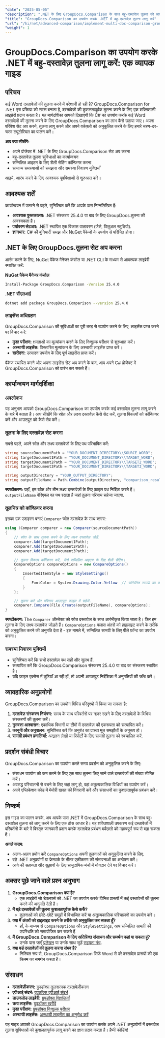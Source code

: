 ```yaml
---
"date": "2025-05-05"
"description": ".NET के लिए GroupDocs.Comparison के साथ बहु-दस्तावेज़ तुलना को लागू करने का तरीका जानें। यह मार्गदर्शिका सेटअप, कॉन्फ़िगरेशन और व्यावहारिक अनुप्रयोगों को कवर करती है।"
"title": "GroupDocs.Comparison का उपयोग करके .NET में बहु-दस्तावेज़ तुलना लागू करें"
"url": "/hi/net/advanced-comparison/implement-multi-doc-comparison-groupdocs-net/"
"weight": 1
---
```


# GroupDocs.Comparison का उपयोग करके .NET में बहु-दस्तावेज़ तुलना लागू करें: एक व्यापक गाइड

## परिचय

कई Word दस्तावेज़ों की तुलना करने में परेशानी हो रही है? GroupDocs.Comparison for .NET इस प्रक्रिया को सरल बनाता है, दस्तावेज़ों की कुशलतापूर्वक तुलना करने के लिए एक शक्तिशाली लाइब्रेरी प्रदान करता है। यह मार्गदर्शिका आपको दिखाएगी कि C# का उपयोग करके कई Word दस्तावेज़ों की तुलना करने के लिए GroupDocs.Comparison का लाभ कैसे उठाया जाए। अपना परिवेश सेट अप करने, तुलना लागू करने और अपने वर्कफ़्लो को अनुकूलित करने के लिए हमारे चरण-दर-चरण ट्यूटोरियल का पालन करें।

**आप क्या सीखेंगे:**
- अपने प्रोजेक्ट में .NET के लिए GroupDocs.Comparison सेट अप करना
- बहु-दस्तावेज़ तुलना सुविधाओं का कार्यान्वयन
- सम्मिलित आइटम के लिए शैली सेटिंग कॉन्फ़िगर करना
- सामान्य समस्याओं को समझना और समस्या निवारण युक्तियाँ

आइये, आरंभ करने के लिए आवश्यक पूर्वापेक्षाओं से शुरुआत करें।

## आवश्यक शर्तें

कार्यान्वयन में उतरने से पहले, सुनिश्चित करें कि आपके पास निम्नलिखित हैं:
- **आवश्यक पुस्तकालय:** .NET संस्करण 25.4.0 या बाद के लिए GroupDocs.तुलना की आवश्यकता है।
- **पर्यावरण सेटअप:** .NET स्थापित एक विकास वातावरण (जैसे, विज़ुअल स्टूडियो).
- **ज्ञानधार:** C# की बुनियादी समझ और NuGet पैकेजों के उपयोग से परिचित होना।

## .NET के लिए GroupDocs.तुलना सेट अप करना

आरंभ करने के लिए, NuGet पैकेज मैनेजर कंसोल या .NET CLI के माध्यम से आवश्यक लाइब्रेरी स्थापित करें:

**NuGet पैकेज मैनेजर कंसोल**
```bash
Install-Package GroupDocs.Comparison -Version 25.4.0
```

**.NET सीएलआई**
```bash
dotnet add package GroupDocs.Comparison --version 25.4.0
```

### लाइसेंस अधिग्रहण

GroupDocs.Comparison की सुविधाओं का पूरी तरह से उपयोग करने के लिए, लाइसेंस प्राप्त करने पर विचार करें:
- **मुफ्त परीक्षण:** क्षमताओं का मूल्यांकन करने के लिए निःशुल्क परीक्षण से शुरुआत करें।
- **अस्थायी लाइसेंस:** विस्तारित मूल्यांकन के लिए अस्थायी लाइसेंस प्राप्त करें।
- **खरीदना:** उत्पादन उपयोग के लिए पूर्ण लाइसेंस प्राप्त करें।

पैकेज स्थापित करने और अपना लाइसेंस सेट अप करने के बाद, आप अपने C# प्रोजेक्ट में GroupDocs.Comparison को प्रारंभ कर सकते हैं।

## कार्यान्वयन मार्गदर्शिका

### अवलोकन
यह अनुभाग आपको GroupDocs.Comparison का उपयोग करके कई दस्तावेज़ तुलना लागू करने के बारे में बताता है। आप सीखेंगे कि स्रोत और लक्ष्य दस्तावेज़ कैसे सेट करें, तुलना विकल्पों को कॉन्फ़िगर करें और आउटपुट को कैसे सेव करें।

### तुलना के लिए दस्तावेज़ सेट करना
सबसे पहले, अपने स्रोत और लक्ष्य दस्तावेज़ों के लिए पथ परिभाषित करें:
```csharp
string sourceDocumentPath = "YOUR_DOCUMENT_DIRECTORY\\SOURCE_WORD";
string targetDocument1Path = "YOUR_DOCUMENT_DIRECTORY\\TARGET_WORD";
string targetDocument2Path = "YOUR_DOCUMENT_DIRECTORY\\TARGET2_WORD";
string targetDocument3Path = "YOUR_DOCUMENT_DIRECTORY\\TARGET3_WORD";

string outputDirectory = "YOUR_OUTPUT_DIRECTORY";
string outputFileName = Path.Combine(outputDirectory, "comparison_result.docx");
```
**स्पष्टीकरण:** यहाँ, हम स्रोत और तीन लक्ष्य दस्तावेज़ों के लिए फ़ाइल पथ निर्दिष्ट करते हैं। `outputFileName` वेरिएबल वह पथ रखता है जहां तुलना परिणाम सहेजा जाएगा.

### तुलनित्र को कॉन्फ़िगर करना
इसका एक उदाहरण बनाएं `Comparer` स्रोत दस्तावेज़ के साथ क्लास:
```csharp
using (Comparer comparer = new Comparer(sourceDocumentPath))
{
    // स्रोत के साथ तुलना करने के लिए लक्ष्य दस्तावेज़ जोड़ें.
    comparer.Add(targetDocument1Path);
    comparer.Add(targetDocument2Path);
    comparer.Add(targetDocument3Path);

    // तुलना विकल्प कॉन्फ़िगर करें, जैसे सम्मिलित आइटम के लिए शैली सेटिंग।
    CompareOptions compareOptions = new CompareOptions()
    {
        InsertedItemStyle = new StyleSettings()
        {
            FontColor = System.Drawing.Color.Yellow  // सम्मिलित सामग्री का फ़ॉन्ट रंग पीला सेट करें.
        }
    };

    // तुलना करें और परिणाम आउटपुट फ़ाइल में सहेजें.
    comparer.Compare(File.Create(outputFileName), compareOptions);
}
```
**स्पष्टीकरण:** The `Comparer` ऑब्जेक्ट को स्रोत दस्तावेज़ के साथ आरंभीकृत किया जाता है। फिर हम तुलना के लिए लक्ष्य दस्तावेज़ जोड़ते हैं। `CompareOptions` क्लास अंतरों को हाइलाइट करने के तरीके को अनुकूलित करने की अनुमति देता है - इस मामले में, सम्मिलित सामग्री के लिए पीले फ़ॉन्ट का उपयोग करना।

### समस्या निवारण युक्तियों
- सुनिश्चित करें कि सभी दस्तावेज़ पथ सही और सुलभ हैं.
- सत्यापित करें कि GroupDocs.Comparison संस्करण 25.4.0 या बाद का संस्करण स्थापित है।
- यदि फ़ाइल एक्सेस में त्रुटियाँ आ रही हों, तो अपनी आउटपुट निर्देशिका में अनुमतियों की जाँच करें।

## व्यावहारिक अनुप्रयोगों
GroupDocs.Comparison का उपयोग विभिन्न परिदृश्यों में किया जा सकता है:
1. **दस्तावेज़ संस्करण नियंत्रण:** समय के साथ परिवर्तनों पर नज़र रखने के लिए दस्तावेज़ों के विभिन्न संस्करणों की तुलना करें।
2. **गुणवत्ता आश्वासन:** एकाधिक विभागों या टीमों में दस्तावेज़ की एकरूपता को सत्यापित करें।
3. **कानूनी और अनुपालन:** सुनिश्चित करें कि अनुबंध का प्रारूप मूल समझौतों के अनुरूप हो।
4. **सामग्री प्रबंधन प्रणालियाँ:** अद्यतन लेखों या रिपोर्टों के लिए सामग्री तुलना को स्वचालित करें.

## प्रदर्शन संबंधी विचार
GroupDocs.Comparison का उपयोग करते समय प्रदर्शन को अनुकूलित करने के लिए:
- संसाधन उपयोग को कम करने के लिए एक साथ तुलना किए जाने वाले दस्तावेजों की संख्या सीमित करें।
- अवरुद्ध परिचालनों से बचने के लिए जहां लागू हो, वहां अतुल्यकालिक विधियों का उपयोग करें।
- अपने एप्लिकेशन कोड में मेमोरी खपत की निगरानी करें और संसाधनों का कुशलतापूर्वक प्रबंधन करें।

## निष्कर्ष
इस गाइड का पालन करके, अब आपके पास .NET में GroupDocs.Comparison के साथ बहु-दस्तावेज़ तुलना को लागू करने के लिए एक ठोस आधार है। यह शक्तिशाली उपकरण कई दस्तावेज़ों में परिवर्तनों के बारे में विस्तृत जानकारी प्रदान करके दस्तावेज़ प्रबंधन वर्कफ़्लो को महत्वपूर्ण रूप से बढ़ा सकता है।

**अगले कदम:**
- अलग-अलग प्रयोग करें `CompareOptions` अपनी तुलनाओं को अनुकूलित करने के लिए.
- बड़े .NET अनुप्रयोगों या फ्रेमवर्क के भीतर एकीकरण की संभावनाओं का अन्वेषण करें।
- आगे की सहायता और सुझावों के लिए सामुदायिक मंचों में योगदान देने पर विचार करें।

## अक्सर पूछे जाने वाले प्रश्न अनुभाग
1. **GroupDocs.Comparison क्या है?**
   - एक लाइब्रेरी जो डेवलपर्स को .NET का उपयोग करके विभिन्न प्रारूपों में कई दस्तावेजों की तुलना करने की अनुमति देती है।
2. **मैं बड़े दस्तावेज़ों की तुलना कुशलतापूर्वक कैसे करूँ?**
   - तुलनाओं को छोटे-छोटे समूहों में विभाजित करें या अतुल्यकालिक परिचालनों का उपयोग करें।
3. **क्या मैं अंतरों को हाइलाइट करने के तरीके को अनुकूलित कर सकता हूँ?**
   - हाँ, के माध्यम से `CompareOptions` और `StyleSettings`, आप सम्मिलित सामग्री की उपस्थिति को समायोजित कर सकते हैं.
4. **मैं GroupDocs.Comparison के लिए अतिरिक्त संसाधन और समर्थन कहां पा सकता हूं?**
   - उनके पास जाएँ [प्रलेखन](https://docs.groupdocs.com/comparison/net/) या उनके साथ जुड़ें [सहयता मंच](https://forum.groupdocs.com/c/comparison/).
5. **क्या वर्ड दस्तावेज़ों की तुलना करना संभव है?**
   - निश्चित रूप से, GroupDocs.Comparison सिर्फ Word से परे दस्तावेज़ प्रारूपों की एक किस्म का समर्थन करता है।

## संसाधन
- **दस्तावेज़ीकरण:** [ग्रुपडॉक्स तुलनात्मक दस्तावेज़ीकरण](https://docs.groupdocs.com/comparison/net/)
- **एपीआई संदर्भ:** [ग्रुपडॉक्स एपीआई संदर्भ](https://reference.groupdocs.com/comparison/net/)
- **डाउनलोड लाइब्रेरी:** [ग्रुपडॉक्स विज्ञप्तियाँ](https://releases.groupdocs.com/comparison/net/)
- **क्रय लाइसेंस:** [ग्रुपडॉक्स खरीदें](https://purchase.groupdocs.com/buy)
- **मुफ्त परीक्षण:** [ग्रुपडॉक्स निःशुल्क परीक्षण](https://releases.groupdocs.com/comparison/net/)
- **अस्थायी लाइसेंस:** [अस्थायी लाइसेंस का अनुरोध करें](https://purchase.groupdocs.com/temporary-license/)

यह गाइड आपको GroupDocs.Comparison का उपयोग करके अपने .NET अनुप्रयोगों में दस्तावेज़ तुलना सुविधाओं को कुशलतापूर्वक लागू करने का ज्ञान प्रदान करता है। हैप्पी कोडिंग!